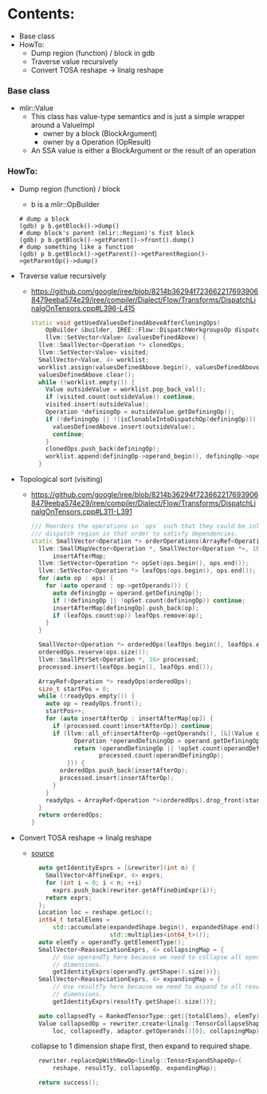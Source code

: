 Contents:
=========
* Base class
* HowTo:
  * Dump region (function) / block in gdb
  * Traverse value recursively
  * Convert TOSA reshape -> linalg reshape

### Base class
* mlir::Value
  * This class has value-type semantics and is just a simple wrapper around a ValueImpl
    * owner by a block (BlockArgument)
    * owner by a Operation (OpResult)
  * An SSA value is either a BlockArgument or the result of an operation

### HowTo:
* Dump region (function) / block 
  * b is a mlir::OpBuilder
  ```shell
  # dump a block
  (gdb) p b.getBlock()->dump()
  # dump block's parent (mlir::Region)'s fist block
  (gdb) p b.getBlock()->getParent()->front().dump()
  # dump something like a function
  (gdb) p b.getBlock()->getParent()->getParentRegion()->getParentOp()->dump()
  ```

* Traverse value recursively
  * https://github.com/google/iree/blob/8214b36294f7236622176939068479eeba574e29/iree/compiler/Dialect/Flow/Transforms/DispatchLinalgOnTensors.cpp#L396-L415
    ```c++
    static void getUsedValuesDefinedAboveAfterCloningOps(
        OpBuilder &builder, IREE::Flow::DispatchWorkgroupsOp dispatchOp,
        llvm::SetVector<Value> &valuesDefinedAbove) {
      llvm::SmallVector<Operation *> clonedOps;
      llvm::SetVector<Value> visited;
      SmallVector<Value, 4> worklist;
      worklist.assign(valuesDefinedAbove.begin(), valuesDefinedAbove.end());
      valuesDefinedAbove.clear();
      while (!worklist.empty()) {
        Value outsideValue = worklist.pop_back_val();
        if (visited.count(outsideValue)) continue;
        visited.insert(outsideValue);
        Operation *definingOp = outsideValue.getDefiningOp();
        if (!definingOp || !(isClonableIntoDispatchOp(definingOp))) {
          valuesDefinedAbove.insert(outsideValue);
          continue;
        }
        clonedOps.push_back(definingOp);
        worklist.append(definingOp->operand_begin(), definingOp->operand_end());
      }
    ```
* Topological sort (visiting)
  * https://github.com/google/iree/blob/8214b36294f7236622176939068479eeba574e29/iree/compiler/Dialect/Flow/Transforms/DispatchLinalgOnTensors.cpp#L311-L391
    ```c++
    /// Reorders the operations in `ops` such that they could be inlined into the
    /// dispatch region in that order to satisfy dependencies.
    static SmallVector<Operation *> orderOperations(ArrayRef<Operation *> ops) {
      llvm::SmallMapVector<Operation *, SmallVector<Operation *>, 16>
          insertAfterMap;
      llvm::SetVector<Operation *> opSet(ops.begin(), ops.end());
      llvm::SetVector<Operation *> leafOps(ops.begin(), ops.end());
      for (auto op : ops) {
        for (auto operand : op->getOperands()) {
          auto definingOp = operand.getDefiningOp();
          if (!definingOp || !opSet.count(definingOp)) continue;
          insertAfterMap[definingOp].push_back(op);
          if (leafOps.count(op)) leafOps.remove(op);
        }
      }

      SmallVector<Operation *> orderedOps(leafOps.begin(), leafOps.end());
      orderedOps.reserve(ops.size());
      llvm::SmallPtrSet<Operation *, 16> processed;
      processed.insert(leafOps.begin(), leafOps.end());

      ArrayRef<Operation *> readyOps(orderedOps);
      size_t startPos = 0;
      while (!readyOps.empty()) {
        auto op = readyOps.front();
        startPos++;
        for (auto insertAfterOp : insertAfterMap[op]) {
          if (processed.count(insertAfterOp)) continue;
          if (llvm::all_of(insertAfterOp->getOperands(), [&](Value operand) {
                Operation *operandDefiningOp = operand.getDefiningOp();
                return !operandDefiningOp || !opSet.count(operandDefiningOp) ||
                       processed.count(operandDefiningOp);
              })) {
            orderedOps.push_back(insertAfterOp);
            processed.insert(insertAfterOp);
          }
        }
        readyOps = ArrayRef<Operation *>(orderedOps).drop_front(startPos);
      }
      return orderedOps;
    }
    ```
* Convert TOSA reshape -> linalg reshape
  * [source](https://github.com/llvm/llvm-project/blob/db0486c46fe187475e4b01a401e14b2def593733/mlir/lib/Conversion/TosaToLinalg/TosaToLinalg.cpp#L1607-L1633)
    ```cpp
      auto getIdentityExprs = [&rewriter](int n) {
        SmallVector<AffineExpr, 4> exprs;
        for (int i = 0; i < n; ++i)
          exprs.push_back(rewriter.getAffineDimExpr(i));
        return exprs;
      };
      Location loc = reshape.getLoc();
      int64_t totalElems =
          std::accumulate(expandedShape.begin(), expandedShape.end(), 1,
                          std::multiplies<int64_t>());
      auto elemTy = operandTy.getElementType();
      SmallVector<ReassociationExprs, 4> collapsingMap = {
          // Use operandTy here because we need to collapse all operands
          // dimensions.
          getIdentityExprs(operandTy.getShape().size())};
      SmallVector<ReassociationExprs, 4> expandingMap = {
          // Use resultTy here because we need to expand to all result
          // dimensions.
          getIdentityExprs(resultTy.getShape().size())};

      auto collapsedTy = RankedTensorType::get({totalElems}, elemTy);
      Value collapsedOp = rewriter.create<linalg::TensorCollapseShapeOp>(
          loc, collapsedTy, adaptor.getOperands()[0], collapsingMap);
    ```
    collapse to 1 dimension shape first, then expand to required shape.
    ```c++
      rewriter.replaceOpWithNewOp<linalg::TensorExpandShapeOp>(
          reshape, resultTy, collapsedOp, expandingMap);

      return success();
    ```

